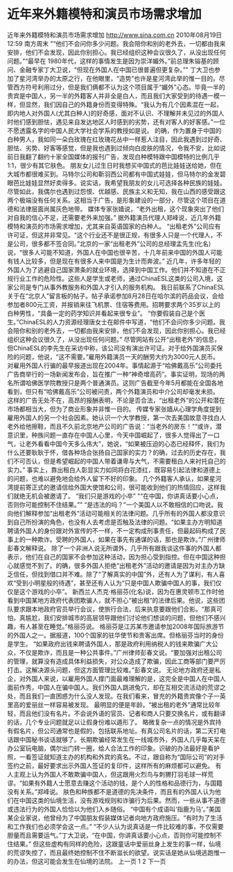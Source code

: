 # 近年来外籍模特和演员市场需求增加

近年来外籍模特和演员市场需求增加
http://www.sina.com.cn  2010年08月19日12:59  南方周末
"“他们不会问你多少问题。我会陪你和别的老外去，一切都由我来安排，他们不会发现，因此你别担心。我已经组织这种会议很久了，从没出现任何问题。”“最早在 1980年代，这样的事情发生是因为崇洋媚外。”前总理朱镕基的顾问、金融专家丁大卫说，“但现在外国人在中国已很普遍但更复杂。”"
丁大卫也参加了星河湾举办的太原之行，在他眼里，“造势”也许是星河湾此举的惟一目的。尽管西方符号利用过分，但是我们俩都不认为这个项目属于“媚外”心态。毕竟一半的贵宾是中国人，另一半的外籍客人并非全是白人，而且我们大家受到的待遇一模一样，但显然，我们因自己的外籍身份而变得特殊。“我认为有几个因素混在一起，即内地人对外国人(尤其白种人)的好奇感，面对不认识、不理解并未见过的外国人时他们感到胆怯，遇见来自发达地区人时感到的劣势，还有对客人的好客感。”一位不愿透露名字的中国人民大学社会学系的教授如是说。
的确，作为置身于中国的白种男人，我如同一朵白玫瑰在红玫瑰花丛中一样惹人注目，因此我遇到过好奇、胆怯、劣势、好客等感觉，但是我也遇到过倾向白皮肤的情况，令我不安，比如说前日我翻了翻约十家全国媒体的报刊广告，发现白种模特跟中国模特的比例几乎1∶1，很少有其它肤色。
朋友女儿过生日时我想买中国式的芭比娃娃送给她，但在大城市都很难买到。马特尔公司和靳羽西公司都有中国式娃娃，但马特尔的金发碧眼芭比娃娃显然好卖得多。说实话，我希望我朋友的女儿可选择各种民族的娃娃。
尽管如此，我偶尔也遇到过怨恨、优越感、民族主义和无知，我在山西的感受跟这两个极端没有任何关系。这相当于广告，是形象建设的一部分，尽管这个项目在道德和法律层面尚属灰色地带。
媒体专家张嫱说，“老外出租，这个现象突出了他们对自我的信心不足，还需要老外来加强。”
据外籍演员代理人郑峰说，近几年外籍模特和演员的市场需求增加，尤其来自英语国家的白种人。
“出租老外”公司应有许可证，但这并非常见。“这个行业还不是很正规，有很多人只是一个代理人，不是公司，很多都不签合同。”北京的一家“出租老外”公司的总经理孟先生(化名)说，“很多人可能不知道，外国人在中国也很辛苦，十几年前来中国的外国人可能有钱人比较多，但是现在有很多人来中国是为生计而奔波。”
近几年，许多年轻的外国人为了逃避自己国家萧条的就业环境，选择到中国工作。他们并不知道在不正规行业工作的危险性。这些人是学生或老师，通过ChinaESL这类的公司入境，这家公司是专门从事外教服务和外国人才引入的服务机构。
我日前联系了ChinaESL关于在“北京人”留言板的帖子。帖子承诺参加8月28日在哈尔滨的药品会议，会给参加者800元工资，并报销来往飞机票、住宿等费用。招聘要求两个35岁以上的白种男性，“具备一定的药学知识并看起来很专业”。
“你要假装自己是个医生。”ChinaESL的人力资源经理唐女士在邮件中写道，“他们不会问你多少问题。我会陪你和别的老外去，一切都由我来安排，他们不会发现，因此你别担心。我已经组织这种会议很久了，从没出现任何问题。”
尽管网站有公开“出租老外”的信息，但ChinaESL的李先生在采访中称，该公司没有演出许可证。对于给外国演员买保险的问题，他说，“这不需要。”雇用外籍演员一天的酬劳大约为3000元人民币。
对雇用外国人行骗的最早报道出现在2004年。事情起源于“哈佛戴高乐”公司委托广告商举行的一场新闻发布会，旨在推广一种“神奇增高药”。事实证明，现场的两名所谓哈佛医学院教授只是两个普通演员。这则广告截至今年5月都能在全国各地看到，但只有“哈佛戴高乐”公司被问责，两个外籍演员和中介公司却毫发未损。
这样的广告无处不在，高昂的报酬表明，不论是否合法，“出租老外”的公开和潜在市场都相当大，但为了商业形象并非惟一目的。
传媒专家张嫱从心理学角度提到雇用外国人的另一个社会因素。她认识一个大学教授，第一次去美国故意寻找白人老外给他擦鞋，而且不久前北京地产公司的广告说：“当老外的房东！”“或许，潜意识里，种族问题一直存在中国人心里，今天中国崛起了，很多人觉得出了一口气，让老外看看中国今天多么伟大”，她说，“如果被压迫的心态已经释怀，我们为什么还要耿耿于怀，借各种场合张扬自己国家的实力？的确，过去的历史存在，我们不可否认，但是希望崛起的中国人带着谦卑与大气，不需要租白人来衬托自己的实力。”
事实上，靠出租白人彰显实力如同将白花漆红，既容易引起法律和道德上的问题，也难以避免地会给外人留下不好的印象。
几个外籍客人承认，如果星河湾提前寄正式的邀请信给外国大使馆和公司，很可能收到他们的热情回应，这样我们就绝无机会被邀请了。
“我们只是游戏的小卒”
"“在中国，你讲真话要小心点，否则你可能控制不住结果。”"
“是违法的吗？”一个美国人以不敢相信的口吻说。我向他们解释参加“出租老外”活动可能相关的法律问题。几乎所有的外国人都没意识到自己所扮演的角色，也没有人去考虑是否触及法律的问题。“如果主办方明知道聘请外国人的身份跟对外宣传的不一样，不一定构成刑事责任，但最起码构成了民事上的一种欺诈。受聘的外国人，如果在事先有通谋的话，那也是欺诈。”广州律师彭春文解释说。
除了一个非洲人说无所谓外，几乎所有跟我谈这件事的外国人都表示，他们在自己的国家不会参加这种活动，因为担心受到指控。但在中国这种担心就感觉不到了。的确，很多外国人拒绝“出租老外”活动的邀请是因为对主办方缺乏信任，但找到借口并不难。除了“了解真实的中国”外，还有人为了谋利，有人喜欢“受到小明星般的待遇”，甚至还有人认为“只是中国人欺骗中国人的事，我们仅仅是这个游戏的小卒”。
新西兰人杰克·格丽芬(化名)说，因为在惠灵顿市工作时他看到中国某地方政府代表团欺骗人，就不担心“被出租”的法律后果。他说，这些团队要求跟本地政府官员举行会议，使旅行合法，后来执意要跟他们合影。“那真可怕，真尴尬，我们安排城市的高层领导跟他们讨论他们想谈的问题，但他们不感兴趣，有人甚至在睡觉。”格丽芬说。
格丽芬是江苏某市邀请参加2008年国际旅游节的外国人之一。据报道，100个国家的驻华使节和贵客出席。但格丽芬当时的身份是学生。
“如果政府出钱来聘请外国人，那是政府利用纳税人的钱来欺骗广大公众，不仅是欺诈，而且是一种公共事件。”广州律师彭春文说。“要加强对出租公司的管理，就算没有造成具体利益损失，对公众造成了欺骗，因此工商等部门要严厉打击。这解决源头问题，但这方面管理比较难。”彭春文说。
无论地方政府还是私企，对外国人来说，以雇用外国人撑门面最难理解的是，这完全是中国人在中国人面前作秀，中国人在骗中国人。我们外国人跳进兔穴，却在互相交流活动的荒谬之处，而且我们一直困惑为什么没人发现。在我们看来，冒充的外籍贵宾像个子一英里高的爱丽丝一样容易被发现。
最明显的便是年龄。“被出租的老外”通常比较年轻，而且他们没有名片。不会说外语的官员、记者和商人只要交换名片，或有翻译的话，几个专业问题就足以让假身份难以遁形了。
略微复杂一点的情况是外宾持有假名片，但公司通常也是假的，包括联系地址。有真公司名片的话，第二天打电话跟中国秘书谈话就够了。长期欺骗经常发生在一线城市外，外国人几乎每天呆在办公室玩电脑，偶尔出门转一圈，给人合法工作的印象。识破的办法最好是看护照，一看签证就知道主办的机构和外宾的真名。不过，跟自称为“国际公司”的对手签约之前，最好要求出示外国人签证的复印件，这样所有的麻烦都可以避免。
有人主观上认为外国人不敢欺骗中国人，但这跟用火烈鸟与刺猬打羽毛球一样荒谬。“如果有外籍人士愿意去赚这个活动的钱，是个人的性格和品德行为，与国籍没有关系。”郑峰说。
肤色和种族都不是道德的先决条件，而且有的外国人认为他们在中国这类的仙境生活，没有游戏规则和诈骗行为后果。然而，一些从事不道德或违法行为的外国人恰恰以为他们入乡随俗。
“中国有个成语叫‘指鹿为马’。”美国某企业家说，他曾经为了中国朋友假装媒体记者向地方政府施压。“有时为了生活和工作我们也必须学会这一点。”
“不少人认为说真话是一件比较难的事，不仅需要胆量而且需要运气。”丁大卫说，“在中国，你讲真话要小心点，否则你可能控制不住结果。”
但这些虚构有同样的危险，这跟童话中爱丽丝身上发生的事一样，仙境的荒谬失控了，而且最终她控制不住不断滋长的欲望。说实话是她从仙境逃跑惟一的办法，但这可能会发生在仙境的法院。
上一页
1
2
下一页


